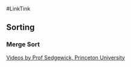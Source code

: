 
#LinkTink

## Sorting
### Merge Sort
[Videos by Prof Sedgewick, Princeton University](https://www.youtube.com/watch?v=4nKwesx_c8E&list=PLe-ggMe31CTeunC6GZHFBmQx7EKtjbGf9)
